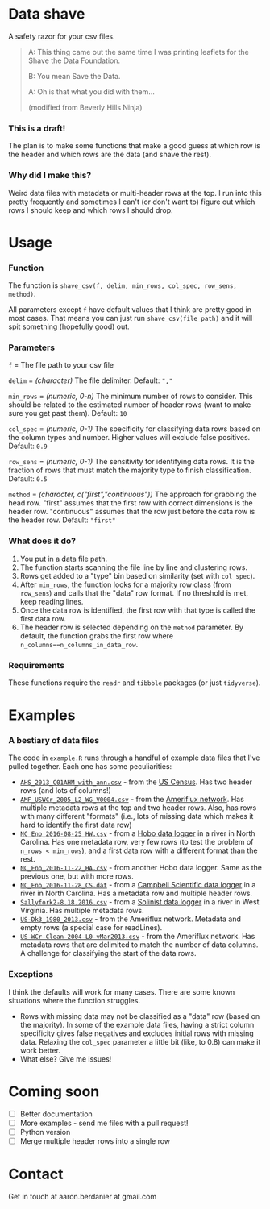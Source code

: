 # Data shave
A safety razor for your csv files.

> A: This thing came out the same time I was printing leaflets for the Shave the Data Foundation.
>
> B: You mean Save the Data.
>
> A: Oh is that what you did with them...
>
> (modified from Beverly Hills Ninja)

### This is a draft!
The plan is to make some functions that make a good guess at which row is the header and which rows are the data (and shave the rest).

### Why did I make this?
Weird data files with metadata or multi-header rows at the top. I run into this pretty frequently and sometimes I can't (or don't want to) figure out which rows I should keep and which rows I should drop.

# Usage
### Function
The function is `shave_csv(f, delim, min_rows, col_spec, row_sens, method)`.

All parameters except `f` have default values that I think are pretty good in most cases. That means you can just run `shave_csv(file_path)` and it will spit something (hopefully good) out.

### Parameters
`f` = The file path to your csv file

`delim` = *(character)* The file delimiter. Default: `","`

`min_rows` = *(numeric, 0-n)* The minimum number of rows to consider. This should be related to the estimated number of header rows (want to make sure you get past them). Default: `10`

`col_spec` = *(numeric, 0-1)* The specificity for classifying data rows based on the column types and number. Higher values will exclude false positives. Default: `0.9`

`row_sens` = *(numeric, 0-1)* The sensitivity for identifying data rows. It is the fraction of rows that must match the majority type to finish classification. Default: `0.5`

`method` = *(character, c("first","continuous"))* The approach for grabbing the head row. "first" assumes that the first row with correct dimensions is the header row. "continuous" assumes that the row just before the data row is the header row. Default: `"first"`

### What does it do?
1. You put in a data file path.
2. The function starts scanning the file line by line and clustering rows.
3. Rows get added to a "type" bin based on similarity (set with `col_spec`).
4. After `min_rows`, the function looks for a majority row class (from `row_sens`) and calls that the "data" row format. If no threshold is met, keep reading lines.
5. Once the data row is identified, the first row with that type is called the first data row.
6. The header row is selected depending on the `method` parameter. By default, the function grabs the first row where `n_columns==n_columns_in_data_row`.

### Requirements
These functions require the `readr` and `tibbble` packages (or just `tidyverse`).

# Examples
### A bestiary of data files
The code in `example.R` runs through a handful of example data files that I've pulled together. Each one has some peculiarities:
- [`AHS_2013_C01AHM_with_ann.csv`](https://github.com/berdaniera/data-shave/blob/master/example-files/AHS_2013_C01AHM_with_ann.csv) - from the [US Census](https://www.census.gov/). Has two header rows (and lots of columns!)
- [`AMF_USWCr_2005_L2_WG_V0004.csv`](https://github.com/berdaniera/data-shave/blob/master/example-files/AMF_USWCr_2005_L2_WG_V004.csv) - from the [Ameriflux network](https://ameriflux.lbl.gov/). Has multiple metadata rows at the top and two header rows. Also, has rows with many different "formats" (i.e., lots of missing data which makes it hard to identify the first data row)
- [`NC_Eno_2016-08-25_HW.csv`](https://github.com/berdaniera/data-shave/blob/master/example-files/NC_Eno_2016-08-25_HW.csv) - from a [Hobo data logger](http://www.onsetcomp.com/) in a river in North Carolina. Has one metadata row, very few rows (to test the problem of `n_rows < min_rows`), and a first data row with a different format than the rest.
- [`NC_Eno_2016-11-22_HA.csv`](https://github.com/berdaniera/data-shave/blob/master/example-files/NC_Eno_2016-11-22_HA.csv) - from another Hobo data logger. Same as the previous one, but with more rows.
- [`NC_Eno_2016-11-28_CS.dat`](https://github.com/berdaniera/data-shave/blob/master/example-files/NC_Eno_2016-11-28_CS.dat) - from a [Campbell Scientific data logger](https://www.campbellsci.com/) in a river in North Carolina. Has a metadata row and multiple header rows.
- [`Sallyfork2-8.18.2016.csv`](https://github.com/berdaniera/data-shave/blob/master/example-files/Sallyfork2-8.18.2016.csv) - from a [Solinist data logger](https://www.solinst.com/) in a river in West Virginia. Has multiple metadata rows.
- [`US-Dk3_1980_2013.csv`](https://github.com/berdaniera/data-shave/blob/master/example-files/US-Dk3_1980_2013.csv) - from the Ameriflux network. Metadata and empty rows (a special case for readLines).
- [`US-WCr-Clean-2004-L0-vMar2013.csv`](https://github.com/berdaniera/data-shave/blob/master/example-files/US-WCr-Clean-2004-L0-vMar2013.csv) - from the Ameriflux network. Has metadata rows that are delimited to match the number of data columns. A challenge for classifying the start of the data rows.

### Exceptions
I think the defaults will work for many cases. There are some known situations where the function struggles.

- Rows with missing data may not be classified as a "data" row (based on the majority). In some of the example data files, having a strict column specificity gives false negatives and excludes initial rows with missing data. Relaxing the `col_spec` parameter a little bit (like, to 0.8) can make it work better.
- What else? Give me issues!

# Coming soon
- [ ] Better documentation
- [ ] More examples - send me files with a pull request!
- [ ] Python version
- [ ] Merge multiple header rows into a single row

# Contact
Get in touch at aaron.berdanier at gmail.com
